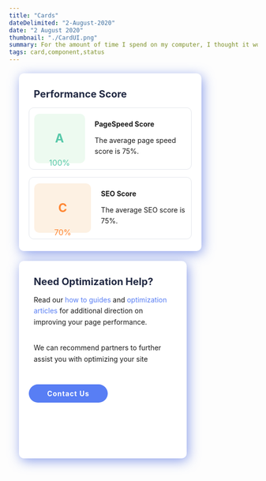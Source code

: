 ```yaml
---
title: "Cards"
dateDelimited: "2-August-2020"
date: "2 August 2020"
thumbnail: "./CardUI.png"
summary: For the amount of time I spend on my computer, I thought it would be a good idea to spend at least 3% of it being productive. So here we are. The beginning of a semi-daily practice of coding interesting pieces of UI I find throughout the internets. Let's start with something simple.
tags: card,component,status
---
```


<div class="card">
  <h2 class="main-heading">Performance Score</h2>
  <div class="card-item">
    <div class="card-item-left">
      <p class="score-grade">A</p>
      <p class="score-percent">100%</p>
    </div>
    <div class="card-item-right">
      <p class="heading">PageSpeed Score</p>
      <p class="description">The average page speed score is 75%.</p>
    </div>
  </div>
  <div class="card-item">
    <div class="card-item-left">
      <p class="score-grade">C</p>
      <p class="score-percent">70%</p>
    </div>
    <div class="card-item-right">
      <p class="heading">SEO Score</p>
      <p class="description">The average SEO score is 75%.</p>
    </div>
  </div>
</div>

<div class="card card-alt width-300">
  <h2 class="main-heading">Need Optimization Help?</h2>
  <p class="description plr-10 mb-30">Read our <a href="#" class="font-blue">how to guides</a> and <a href="#" class="font-blue">
optimization articles</a> for additional direction on improving your page performance.</p>
  <p class="description plr-10">We can recommend partners to further assist you with optimizing your site</p>
  <a href="#" class="btn-blue">Contact Us</a>
</div>

<style>

.card {
  background: white;
  width: 330px;
  height: 320px;
  margin: 20px;
  padding: 20px;
  border-radius: 10px;
  box-shadow: 3px 5px 25px -1px rgba(52, 87, 220, 0.6);
}

.font-blue {
  color: #587EF4 !important;
  text-decoration: none;
}

.btn-blue {
  width: 140px;
  background: #587EF4;
  display: flex;
  align-items: center;
  justify-content: center;
  padding: 10px;
  color: white;
  cursor: pointer;
  border-radius: 25px;
  margin: 40px 0;
  font-size: 14px;
  transition: all 0.2s;
  font-weight: bold;
  letter-spacing: 1px;
  text-decoration: none;
}

.btn-blue:hover {
  box-shadow: 3px 5px 12px -1px rgba(52, 87, 220, 0.6);

}

.plr-10 {
  padding: 0 10px;
}

.card-alt {
  width: 300px;
  height: 360px;
}

.mb-30 {
  margin-bottom: 30px;
}

.main-heading {
  font-size: 20px;
  padding: 0 10px;
  margin: 10px 0;
  color: #202842;
}

.card-item {
  display: flex;
  align-items: center;
  border: 1px solid #E4E7ED;
  border-radius: 10px;
  margin: 15px 0;
}



.card-item-left {
  background: #EDFAF0;
  width: 115px;
  height: 80px;
  text-align: center;
  padding: 10px;
  margin: 10px;
  border-radius: 10px;
  color: #57C8A9;

}

.card-item:nth-of-type(2) .card-item-left
 {
  color: #FF8734;
  background: #FDF1E3;
}

.score-grade {
  font-size: 24px;
  font-weight: bold;
  line-height: 1.3;
}

.score-percent {
  font-size: 16px;
}

.heading {
  font-weight: bold;
  font-size: 14px;
  margin-bottom: 10px;
}

.description {
  font-size: 14px;
  line-height: 1.6;
}

.card-item-right {
  margin: 10px;
}

</style>
